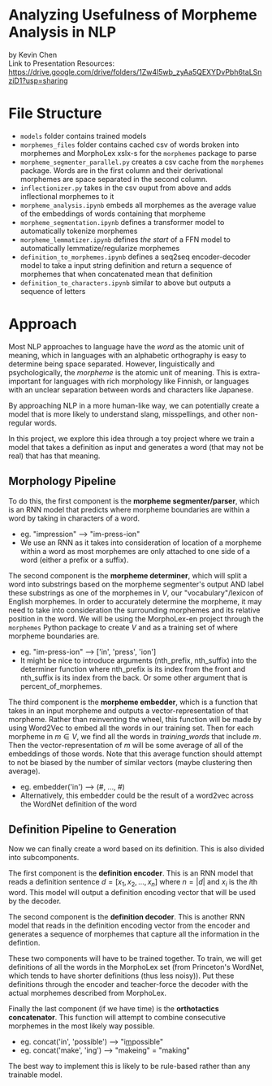 # Analyzing Usefulness of Morpheme Analysis in NLP

by Kevin Chen  
Link to Presentation Resources: https://drive.google.com/drive/folders/1Zw4l5wb_zyAa5QEXYDvPbh6taLSnziD1?usp=sharing

# File Structure
* `models` folder contains trained models
* `morphemes_files` folder contains cached csv of words broken into morphemes and MorphoLex xslx-s for the `morphemes` package to parse
* `morpheme_segmenter_parallel.py` creates a csv cache from the `morphemes` package. Words are in the first column and their derivational morphemes are space separated in the second column.
* `inflectionizer.py` takes in the csv ouput from above and adds inflectional morphemes to it 
* `morpheme_analysis.ipynb` embeds all morphemes as the average value of the embeddings of words containing that morpheme
* `morpheme_segmentation.ipynb` defines a transformer model to automatically tokenize morphemes
* `morpheme_lemmatizer.ipynb` defines *the start* of a FFN model to automatically lemmatize/regularize morphemes
* `definition_to_morphemes.ipynb` defines a seq2seq encoder-decoder model to take a input string definition and return a sequence of morphemes that when concatenated mean that definition
* `definition_to_characters.ipynb` similar to above but outputs a sequence of letters

# Approach

Most NLP approaches to language have the *word* as the atomic unit of meaning, which in languages with an alphabetic orthography is easy to determine being space separated. However, linguistically and psychologically, the *morpheme* is the atomic unit of meaning. This is extra-important for languages with rich morphology like Finnish, or languages with an unclear separation between words and characters like Japanese. 

By approaching NLP in a more human-like way, we can potentially create a model that is more likely to understand slang, misspellings, and other non-regular words. 

In this project, we explore this idea through a toy project where we train a model that takes a definition as input and generates a word (that may not be real) that has that meaning.

## Morphology Pipeline

To do this, the first component is the **morpheme segmenter/parser**, which is an RNN model that predicts where morpheme boundaries are within a word by taking in characters of a word.
* eg. "impression" --> "im-press-ion" 
* We use an RNN as it takes into consideration of location of a morpheme within a word as most morphemes are only attached to one side of a word (either a prefix or a suffix).

The second component is the **morpheme determiner**, which will split a word into substrings based on the morpheme segmenter's output AND label these substrings as one of the morphemes in $V$, our "vocabulary"/lexicon of English morphemes. In order to accurately determine the morpheme, it may need to take into consideration the surrounding morphemes and its relative position in the word. We will be using the MorphoLex-en project through the `morphemes` Python package to create $V$ and as a training set of where morpheme boundaries are.
* eg. "im-press-ion" --> ['in', 'press', 'ion']
* It might be nice to introduce arguments (nth_prefix, nth_suffix) into the determiner function where nth_prefix is its index from the front and nth_suffix is its index from the back. Or some other argument that is percent_of_morphemes.

The third component is the **morpheme embedder**, which is a function that takes in an input morpheme and outputs a vector-representation of that morpheme. Rather than reinventing the wheel, this function will be made by using Word2Vec to embed all the words in our training set. Then for each morpheme in $m \in V$, we find all the words in $training\_ words$ that include $m$. Then the vector-representation of $m$ will be some average of all of the embeddings of those words. Note that this average function should attempt to not be biased by the number of similar vectors (maybe clustering then average).
* eg. embedder('in') --> (#, ..., #)
* Alternatively, this embedder could be the result of a word2vec across the WordNet definition of the word

## Definition Pipeline to Generation

Now we can finally create a word based on its definition. This is also divided into subcomponents. 

The first component is the **definition encoder**. This is an RNN model that reads a definition sentence $d = [x_1, x_2, ..., x_n]$ where $n=|d|$ and $x_i$ is the $i$th word. This model will output a definition encoding vector that will be used by the decoder.

The second component is the **definition decoder**. This is another RNN model that reads in the definition encoding vector from the encoder and generates a sequence of morphemes that capture all the information in the defintion. 

These two components will have to be trained together. To train, we will get definitions of all the words in the MorphoLex set (from Princeton's WordNet, which tends to have shorter definitions (thus less noisy)). Put these definitions through the encoder and teacher-force the decoder with the actual morphemes described from MorphoLex.

Finally the last component (if we have time) is the **orthotactics concatenator**. This function will attempt to combine consecutive morphemes in the most likely way possible.
* eg. concat('in', 'possible') --> "i<u>m</u>possible"
* eg. concat('make', 'ing') --> "mak~~e~~ing" = "making"

The best way to implement this is likely to be rule-based rather than any trainable model.
